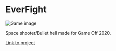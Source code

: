 # EverFight

![Game image](https://img.itch.zone/aW1hZ2UvODM3NjY4LzQ2OTU2NDMucG5n/original/8PdZ7N.png)

Space shooter/Bullet hell made for Game Off 2020.

[Link to project](https://snoozetime.itch.io/everfight-gameoff2020)
